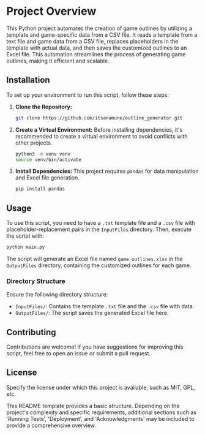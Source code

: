 
# Project Overview

This Python project automates the creation of game outlines by utilizing a template and game-specific data from a CSV file. It reads a template from a text file and game data from a CSV file, replaces placeholders in the template with actual data, and then saves the customized outlines to an Excel file. This automation streamlines the process of generating game outlines, making it efficient and scalable.

## Installation

To set up your environment to run this script, follow these steps:

1. **Clone the Repository:**
   ```bash
   git clone https://github.com/itsanamune/outline_generator.git
   ```
2. **Create a Virtual Environment:**
   Before installing dependencies, it's recommended to create a virtual environment to avoid conflicts with other projects.
   ```bash
   python3 -m venv venv
   source venv/bin/activate
   ```
3. **Install Dependencies:**
   This project requires `pandas` for data manipulation and Excel file generation.
   ```bash
   pip install pandas
   ```

## Usage

To use this script, you need to have a `.txt` template file and a `.csv` file with placeholder-replacement pairs in the `InputFiles` directory. Then, execute the script with:

```bash
python main.py
```

The script will generate an Excel file named `game_outlines.xlsx` in the `OutputFiles` directory, containing the customized outlines for each game.

### Directory Structure

Ensure the following directory structure:

- `InputFiles/`: Contains the template `.txt` file and the `.csv` file with data.
- `OutputFiles/`: The script saves the generated Excel file here.

## Contributing

Contributions are welcome! If you have suggestions for improving this script, feel free to open an issue or submit a pull request.

## License

Specify the license under which this project is available, such as MIT, GPL, etc.

This README template provides a basic structure. Depending on the project's complexity and specific requirements, additional sections such as 'Running Tests', 'Deployment', and 'Acknowledgments' may be included to provide a comprehensive overview.
